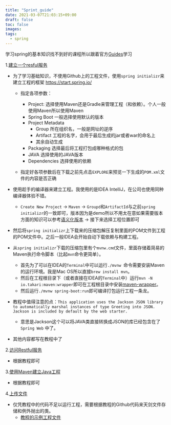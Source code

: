 ```yaml
---
title: "Sprint_guide"
date: 2021-03-07T21:03:15+09:00
draft: false
toc: false
images:
tags:
  - spring
---
```

学习spring的基本知识找不到好的课程所以跟着官方[Guides](https://spring.io/guides#getting-started-guides)学习

1.[建立一个resful服务](https://spring.io/guides/gs/rest-service/)

* 为了学习基础知识，不使用Github上的工程文件，使用`spring initializr`来建立工程的框架 <https://start.spring.io/>
	* 指定各项参数：
    	* Project: 选择使用Maven还是Gradle来管理工程（和依赖）。个人一般使用Maven所以使用Maven
        * Spring Boot 一般选择使用默认的版本
        * Project Metadata 
        	* Group 所在组织名，一般是网址的逆序
            * Artifact 工程的名字，会用于最后生成的jar或者war的命名上
            * 其余自动生成
        * Packaging 选择最后将工程打包成哪种格式的包
        * JAVA 选择使用的JAVA版本
        * Dependencies 选择使用的依赖
        
    * 指定好各项参数后在下载之前先点击`EXPLORE`来预览一下生成的`POM.xml`文件的内容是否正确

* 使用趁手的编译器来建立工程。我使用的是IDEA IntelliJ，在公司也使用同种编译器体验不错。
	* `Create New Project` -> `Maven` -> `Groupd`和`ArtifactId`与之前`spring initializr`的一致即可，版本因为是demo所以不用太在意如果需要版本方面的知识可以参考[语义化版本](https://semver.org/lang/zh-CN/) -> 接下来选择工程位置即可
    
* 然后将`spring initializr`上下载来的压缩包解压复制里面的POM文件到工程的POM文件中。之后一般IDEA会开始自动下载依赖与构建工程。

* 从`spring initializr`下载的压缩包里有个`mvnw.cmd`文件，里面存储着简易的Maven执行命令脚本（比起`mvn`命令更简单）。
	* 首先为了可以在IDEA的`Terminal`中可以运行`./mvnw `命令需要安装Maven的运行环境。我是Mac OS所以直接`brew install mvn`。
    * 然后在工程根目录下（或者直接在IDEA的`Terminal`中）运行`mvn -N io.takari:maven:wrapper`即可在工程根目录中安装[maven-wrapper](https://github.com/takari/maven-wrapper)。
    * 然后运行`./mvnw spring-boot:run`即可编译打包运行工程一条龙。
    
* 教程中值得注意的点：`This application uses the Jackson JSON library to automatically marshal instances of type Greeting into JSON. Jackson is included by default by the web starter.`
	* 意思是Jackson这个可以将JAVA类直接转换成JSON的库已经包含在了`Spring Web` 中了。
    
* 其他内容都写在教程中了
    
2.[访问Restful服务](https://spring.io/guides/gs/consuming-rest/)

* 根据教程即可

3.[使用Maven建立Java工程](https://spring.io/guides/gs/maven/)

* 根据教程即可

4.[上传文件](https://spring.io/guides/gs/uploading-files/)

* 仅凭教程中的代码不足以运行工程，需要根据教程的Github代码来天剑文件存储和例外抛出的类。
	* [教程的示例工程文件](https://github.com/spring-guides/gs-uploading-files/tree/master/complete/src)
